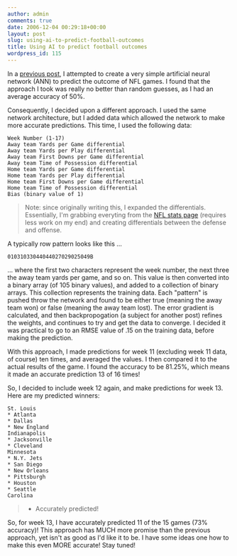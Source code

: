 ```yaml
---
author: admin
comments: true
date: 2006-12-04 00:29:18+00:00
layout: post
slug: using-ai-to-predict-football-outcomes
title: Using AI to predict football outcomes
wordpress_id: 115
---
```


In a [previous post](http://www.wadewegner.com/PermaLink,guid,a50d0f5b-ecbe-4716-9276-9ec9cb7656a4.aspx), I attempted to create a very simple artificial neural network (ANN) to predict the outcome of NFL games. I found that the approach I took was really no better than random guesses, as I had an average accuracy of 50%.

Consequently, I decided upon a different approach. I used the same network architecture, but I added data which allowed the network to make more accurate predictions. This time, I used the following data:

	Week Number (1-17)  
	Away team Yards per Game differential  
	Away team Yards per Play differential  
	Away team First Downs per Game differential  
	Away team Time of Possession differential  
	Home team Yards per Game differential  
	Home team Yards per Play differential  
	Home team First Downs per Game differential  
	Home team Time of Possession differential  
	Bias (binary value of 1)

> Note: since originally writing this, I expanded the differentials. Essentially, I'm grabbing everyting from the [NFL stats page](http://www.nfl.com/stats/2006/regular) (requires less work on my end) and creating differentials between the defense and offense.

A typically row pattern looks like this ...

	01031033044044027029025049B

... where the first two characters represent the week number, the next three the away team yards per game, and so on. This value is then converted into a binary array (of 105 binary values), and added to a collection of binary arrays. This collection represents the training data. Each "pattern" is pushed throw the network and found to be either true (meaning the away team won) or false (meaning the away team lost). The error gradient is calculated, and then backpropogation (a subject for another post) refines the weights, and continues to try and get the data to converge. I decided it was practical to go to an RMSE value of .15 on the training data, before making the prediction.

With this approach, I made predictions for week 11 (excluding week 11 data, of course) ten times, and averaged the values. I then compared it to the actual results of the game. I found the accuracy to be 81.25%, which means it made an accurate prediction 13 of 16 times!

So, I decided to include week 12 again, and make predictions for week 13. Here are my predicted winners:

	St. Louis  
	* Atlanta  
	* Dallas  
	* New England  
	Indianapolis  
	* Jacksonville  
	* Cleveland  
	Minnesota  
	* N.Y. Jets  
	* San Diego  
	* New Orleans  
	* Pittsburgh  
	* Houston  
	* Seattle  
	Carolina

> * Accurately predicted!

So, for week 13, I have accurately predicted 11 of the 15 games (73% accuracy)! This approach has MUCH more promise than the previous approach, yet isn't as good as I'd like it to be. I have some ideas one how to make this even MORE accurate! Stay tuned!